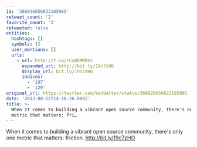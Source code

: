 ```yaml
---
id: '366926656822185985'
retweet_count: '2'
favorite_count: '2'
retweeted: false
entities:
  hashtags: []
  symbols: []
  user_mentions: []
  urls:
    - url: http://t.co/rCxDKMM9Vx
      expanded_url: http://bit.ly/19c7zHO
      display_url: bit.ly/19c7zHO
      indices:
        - '107'
        - '129'
original_url: https://twitter.com/benbalter/status/366926656822185985
date: '2013-08-12T14:18:26.000Z'
title: >-
  When it comes to building a vibrant open source community, there's only one
  metric that matters: fri…
---
```


When it comes to building a vibrant open source community, there's only one metric that matters: friction. http://bit.ly/19c7zHO